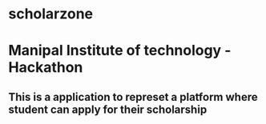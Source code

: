 # scholarzone
# Manipal Institute of technology - Hackathon 
## This is a application to represet a platform where student can apply for their scholarship
